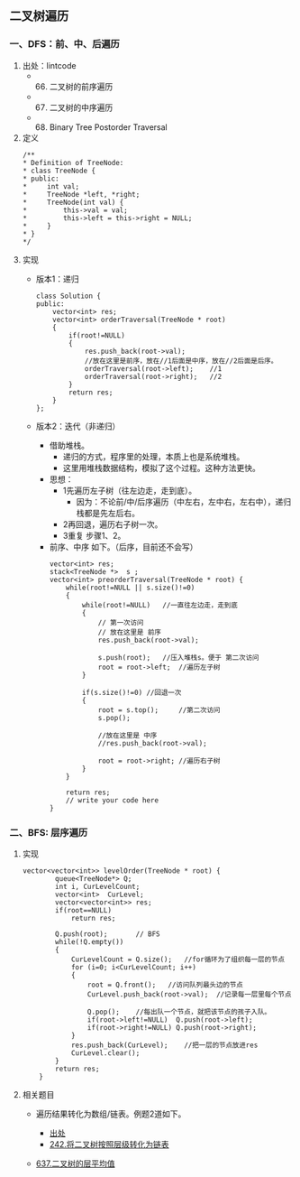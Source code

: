 

## 二叉树遍历

### 一、DFS：前、中、后遍历
1. 出处：lintcode
    - 66. 二叉树的前序遍历
    - 67. 二叉树的中序遍历
    - 68. Binary Tree Postorder Traversal
2. 定义
    ```
    /**
    * Definition of TreeNode:
    * class TreeNode {
    * public:
    *     int val;
    *     TreeNode *left, *right;
    *     TreeNode(int val) {
    *         this->val = val;
    *         this->left = this->right = NULL;
    *     }
    * }
    */
    ```
3. 实现
    - 版本1：递归
        ```
        class Solution {
        public:
            vector<int> res;
            vector<int> orderTraversal(TreeNode * root)
            {
                if(root!=NULL)
                {
                    res.push_back(root->val); 
                    //放在这里是前序，放在//1后面是中序，放在//2后面是后序。
                    orderTraversal(root->left);    //1
                    orderTraversal(root->right);   //2                     
                }
                return res;
            }
        };
        ```

    - 版本2：迭代（非递归）
        + 借助堆栈。
            - 递归的方式，程序里的处理，本质上也是系统堆栈。
            - 这里用堆栈数据结构，模拟了这个过程。这种方法更快。
        + 思想：
            - 1先遍历左子树（往左边走，走到底）。
                * 因为：不论前/中/后序遍历（中左右，左中右，左右中），递归栈都是先左后右。
            - 2再回退，遍历右子树一次。
            - 3重复 步骤1、2。
        + 前序、中序 如下。（后序，目前还不会写）
            ```
            vector<int> res;
            stack<TreeNode *>  s ;
            vector<int> preorderTraversal(TreeNode * root) {
                while(root!=NULL || s.size()!=0)
                {
                    while(root!=NULL)   //一直往左边走，走到底
                    {
                        // 第一次访问
                        // 放在这里是 前序
                        res.push_back(root->val);  
                    
                        s.push(root);   //压入堆栈s。便于 第二次访问
                        root = root->left;  //遍历左子树
                    }
                    
                    if(s.size()!=0) //回退一次
                    {
                        root = s.top();     //第二次访问
                        s.pop();
                        
                        //放在这里是 中序
                        //res.push_back(root->val);

                        root = root->right; //遍历右子树
                    }
                }
                
                return res;
                // write your code here
            }
            ```        


### 二、BFS: 层序遍历
1. 实现
    ```
    vector<vector<int>> levelOrder(TreeNode * root) {
            queue<TreeNode*> Q;
            int i, CurLevelCount;
            vector<int>  CurLevel;
            vector<vector<int>> res;
            if(root==NULL)
                return res;
                
            Q.push(root);       // BFS
            while(!Q.empty())
            {
                CurLevelCount = Q.size();   //for循环为了组织每一层的节点
                for (i=0; i<CurLevelCount; i++)
                {
                    root = Q.front();   //访问队列最头边的节点
                    CurLevel.push_back(root->val);  //记录每一层里每个节点
                    
                    Q.pop();    //每出队一个节点，就把该节点的孩子入队。
                    if(root->left!=NULL)  Q.push(root->left);
                    if(root->right!=NULL) Q.push(root->right);
                }
                res.push_back(CurLevel);    //把一层的节点放进res
                CurLevel.clear();
            }
            return res;
        }
    ```

2. 相关题目
    - 遍历结果转化为数组/链表。例题2道如下。
        - [出处](https://www.lintcode.com/problem/binary-tree-level-order-traversal/leaderboard)
        - [242.将二叉树按照层级转化为链表](./convert-binary-tree-to-linked-lists-by-depth.cpp)
    
    - [637.二叉树的层平均值](./637.average-of-levels-in-binary-tree.cpp)